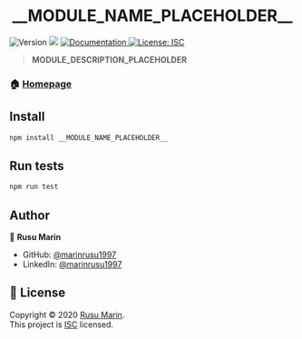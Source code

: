 <h1 align="center">__MODULE_NAME_PLACEHOLDER__</h1>
<p>
  <img alt="Version" src="https://img.shields.io/badge/version-__MODULE_VERSION_PLACEHOLDER__-blue.svg?cacheSeconds=2592000" />
  <img src="https://img.shields.io/badge/node-__MODULE_NODE_VERSION_PLACEHOLDER__-blue.svg" />
<a href="__DOCUMENTATION_URL_PLACEHOLDER__" target="_blank">
  <img alt="Documentation" src="https://img.shields.io/badge/documentation-yes-brightgreen.svg" />
</a>
<a href="__LICENSE_URL_PLACEHOLDER__" target="_blank">
  <img alt="License: ISC" src="https://img.shields.io/badge/License-ISC-yellow.svg" />
</a>
</p>

> __MODULE_DESCRIPTION_PLACEHOLDER__

### 🏠 [Homepage](__HOMEPAGE_URL_PLACEHOLDER__)


## Install

```sh
npm install __MODULE_NAME_PLACEHOLDER__
```

## Run tests

```sh
npm run test
```

## Author

👤 **Rusu Marin**

* GitHub: [@marinrusu1997](__AUTHOR_GITHUB_URL_PLACEHOLDER__)
* LinkedIn: [@marinrusu1997](__AUTHOR_LINKEDIN_URL_PLACEHOLDER__)

## 📝 License

Copyright © 2020 [Rusu Marin](__AUTHOR_GITHUB_URL_PLACEHOLDER__). <br/>
This project is [ISC](__LICENSE_URL_PLACEHOLDER__) licensed.
